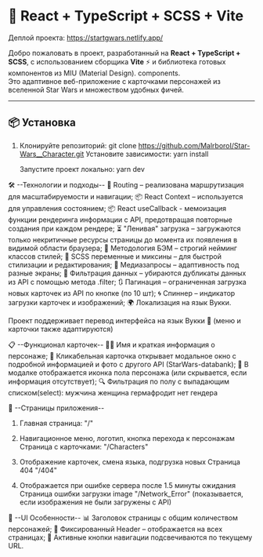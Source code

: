 # 🚀 React + TypeScript + SCSS + Vite

Деплой проекта: https://startgwars.netlify.app/

Добро пожаловать в проект, разработанный на **React + TypeScript + SCSS**, с использованием сборщика **Vite** ⚡️ и библиотека готовых компонентов из MIU (Material Design).
components.  
Это адаптивное веб-приложение с карточками персонажей из вселенной Star Wars и множеством удобных фичей.

---

## 📦 Установка

1. Клонируйте репозиторий:
   git clone https://github.com/MalrboroI/Star-Wars__Character.git
   Установите зависимости:
   yarn install

   Запустите проект локально:
   yarn dev

🛠️ --Технологии и подходы--
🔀 Routing – реализована маршрутизация для масштабируемости и навигации;
📦 React Context – используется для управления состоянием;
📦 React useCallback - мемоизация функции рендеринга информации с API, предотвращая повторные создания при каждом рендере;
⏳ "Ленивая" загрузка – загружаются только некритичные ресурсы страницы до момента их появления в видимой области браузера;
🎯 Методология БЭМ – строгий нейминг классов стилей;
🧩 SCSS переменные и миксины – для быстрой стилизации и редактирования;
📱 Медиазапросы – адаптивность под разные экраны;
🔄 Фильтрация данных – убираются дубликаты данных из API с помощью метода .filter;
🔃 Пагинация – ограниченная загрузка новых карточек из API по кнопке (по 10 шт);
🌀 Спиннер – индикатор загрузки карточек и изображений;
🌍 Локализация на язык Вукки.

Проект поддерживает перевод интерфейса на язык Вукки 🌌
(меню и карточки также адаптируются)

📋 --Функционал карточек--
🧑‍🚀 Имя и краткая информация о персонаже;
📸 Кликабельная карточка открывает модальное окно с подробной информацией и фото с другого API (StarWars-databank);
🚻 В модалке отображается иконка пола персонажа (или скрывается, если информация отсутствует);
🔍 Фильтрация по полу с выпадающим списком(select):
мужчина
женщина
гермафродит
нет гендера

🧭 --Страницы приложения--
1. Главная страница: "/"

2. Навигационное меню, логотип, кнопка перехода к персонажам
   Страница с карточками: "/Characters"

3. Отображение карточек, смена языка, подгрузка новых
   Страница 404 "/404"

4. Отображается при ошибке сервера после 1.5 минуты ожидания
   Страница ошибки загрузки image "/Network_Error" (показывается, если изображения не были загружены с API)

🧭 --UI Особенности--
📊 Заголовок страницы с общим количеством персонажей;
📌 Фиксированный Header – отображается на всех страницах;
🔗 Активные кнопки навигации подсвечиваются по текущему URL.
